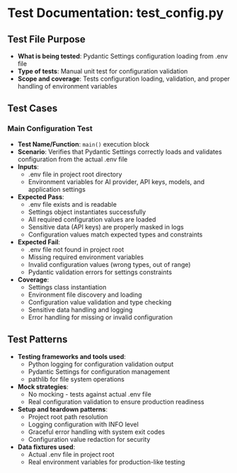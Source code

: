 # Test Documentation: test_config.py

## Test File Purpose
- **What is being tested**: Pydantic Settings configuration loading from .env file
- **Type of tests**: Manual unit test for configuration validation
- **Scope and coverage**: Tests configuration loading, validation, and proper handling of environment variables

## Test Cases

### Main Configuration Test
- **Test Name/Function**: `main()` execution block
- **Scenario**: Verifies that Pydantic Settings correctly loads and validates configuration from the actual .env file
- **Inputs**: 
  - .env file in project root directory
  - Environment variables for AI provider, API keys, models, and application settings
- **Expected Pass**: 
  - .env file exists and is readable
  - Settings object instantiates successfully
  - All required configuration values are loaded
  - Sensitive data (API keys) are properly masked in logs
  - Configuration values match expected types and constraints
- **Expected Fail**: 
  - .env file not found in project root
  - Missing required environment variables
  - Invalid configuration values (wrong types, out of range)
  - Pydantic validation errors for settings constraints
- **Coverage**: 
  - Settings class instantiation
  - Environment file discovery and loading
  - Configuration value validation and type checking
  - Sensitive data handling and logging
  - Error handling for missing or invalid configuration

## Test Patterns
- **Testing frameworks and tools used**: 
  - Python logging for configuration validation output
  - Pydantic Settings for configuration management
  - pathlib for file system operations
- **Mock strategies**: 
  - No mocking - tests against actual .env file
  - Real configuration validation to ensure production readiness
- **Setup and teardown patterns**: 
  - Project root path resolution
  - Logging configuration with INFO level
  - Graceful error handling with system exit codes
  - Configuration value redaction for security
- **Data fixtures used**: 
  - Actual .env file in project root
  - Real environment variables for production-like testing